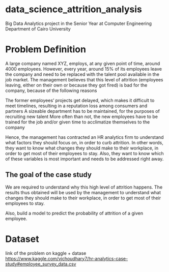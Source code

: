 # data_science_attrition_analysis
Big Data Analytics project in the Senior Year at Computer Engineering Department of Cairo University

# Problem Definition
A large company named XYZ, employs, at any given point of time, around 4000 employees. However, every year, around 15% of its employees leave the company and need to be replaced with the talent pool available in the job market. The management believes that this level of attrition (employees leaving, either on their own or because they got fired) is bad for the company, because of the following reasons 

The former employees’ projects get delayed, which makes it difficult to meet timelines, resulting in a reputation loss among consumers and partners
A sizeable department has to be maintained, for the purposes of recruiting new talent
More often than not, the new employees have to be trained for the job and/or given time to acclimatize themselves to the company

Hence, the management has contracted an HR analytics firm to understand what factors they should focus on, in order to curb attrition. In other words, they want to know what changes they should make to their workplace, in order to get most of their employees to stay. Also, they want to know which of these variables is most important and needs to be addressed right away. 
## The goal of the case study
We are required to understand why this high level of attrition happens. The results thus obtained will be used by the management to understand what changes they should make to their workplace, in order to get most of their employees to stay.

Also, build a model to predict the probability of attrition of a given employee.

# Dataset
link of the problem on kaggle + datase
https://www.kaggle.com/vjchoudhary7/hr-analytics-case-study#employee_survey_data.csv
